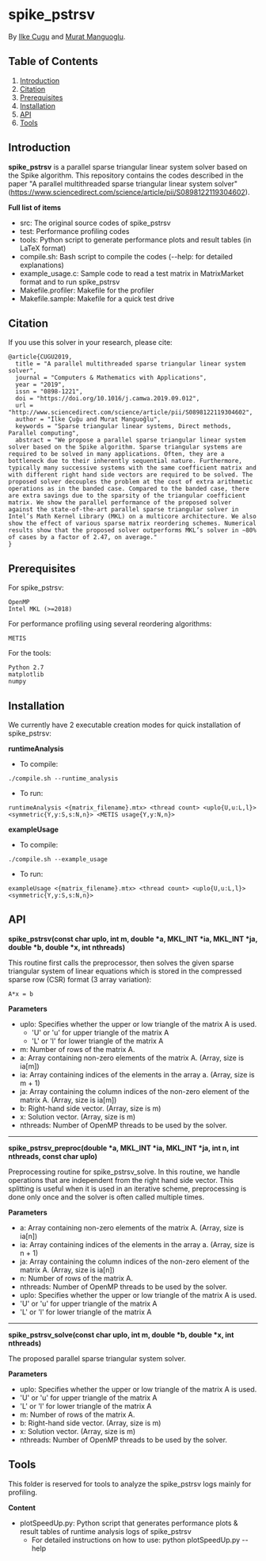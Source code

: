 # spike_pstrsv

By [Ilke Cugu](http://user.ceng.metu.edu.tr/~e1881739/) and [Murat Manguoglu](http://user.ceng.metu.edu.tr/~manguoglu/).

## Table of Contents

1. [Introduction](#introduction)
2. [Citation](#citation)
3. [Prerequisites](#prerequisites)
5. [Installation](#installation)
6. [API](#api)
7. [Tools](#tools)

## Introduction

**spike_pstrsv** is a parallel sparse triangular linear system solver based on the Spike algorithm. This repository contains the codes described in the paper "A parallel multithreaded sparse triangular linear system solver" (https://www.sciencedirect.com/science/article/pii/S0898122119304602).

**Full list of items**
  * src: The original source codes of spike_pstrsv
  * test: Performance profiling codes
  * tools: Python script to generate performance plots and result tables (in LaTeX format)
  * compile.sh: Bash script to compile the codes (--help: for detailed explanations)
  * example_usage.c: Sample code to read a test matrix in MatrixMarket format and to run spike_pstrsv
  * Makefile.profiler: Makefile for the profiler
  * Makefile.sample: Makefile for a quick test drive 
  
## Citation

If you use this solver in your research, please cite:

```
@article{CUGU2019,
  title = "A parallel multithreaded sparse triangular linear system solver",
  journal = "Computers & Mathematics with Applications",
  year = "2019",
  issn = "0898-1221",
  doi = "https://doi.org/10.1016/j.camwa.2019.09.012",
  url = "http://www.sciencedirect.com/science/article/pii/S0898122119304602",
  author = "İlke Çuğu and Murat Manguoğlu",
  keywords = "Sparse triangular linear systems, Direct methods, Parallel computing",
  abstract = "We propose a parallel sparse triangular linear system solver based on the Spike algorithm. Sparse triangular systems are required to be solved in many applications. Often, they are a bottleneck due to their inherently sequential nature. Furthermore, typically many successive systems with the same coefficient matrix and with different right hand side vectors are required to be solved. The proposed solver decouples the problem at the cost of extra arithmetic operations as in the banded case. Compared to the banded case, there are extra savings due to the sparsity of the triangular coefficient matrix. We show the parallel performance of the proposed solver against the state-of-the-art parallel sparse triangular solver in Intel’s Math Kernel Library (MKL) on a multicore architecture. We also show the effect of various sparse matrix reordering schemes. Numerical results show that the proposed solver outperforms MKL’s solver in ∼80% of cases by a factor of 2.47, on average."
}
```

## Prerequisites
For spike_pstrsv:
```
OpenMP
Intel MKL (>=2018)
```
For performance profiling using several reordering algorithms:
```
METIS
```
For the tools:
```
Python 2.7
matplotlib
numpy
```

## Installation
We currently have 2 executable creation modes for quick installation of spike_pstrsv:

**runtimeAnalysis**
 - To compile:
 ```
 ./compile.sh --runtime_analysis
 ```
 - To run:
 ```
 runtimeAnalysis <{matrix_filename}.mtx> <thread count> <uplo{U,u:L,l}> <symmetric{Y,y:S,s:N,n}> <METIS usage{Y,y:N,n}>
 ```
 
**exampleUsage**
- To compile:
 ```
 ./compile.sh --example_usage
 ```
 - To run:
 ```
 exampleUsage <{matrix_filename}.mtx> <thread count> <uplo{U,u:L,l}> <symmetric{Y,y:S,s:N,n}>
 ```

## API
**spike_pstrsv(const char uplo, int m, double \*a, MKL_INT \*ia, MKL_INT \*ja, double \*b, double \*x, int nthreads)**

This routine first calls the preprocessor, then solves the given sparse triangular system of linear equations which is stored in the compressed sparse row (CSR) format (3 array variation):

```
A*x = b
```

**Parameters**
  - uplo: Specifies whether the upper or low triangle of the matrix A is used. 
    - 'U' or 'u' for upper triangle of the matrix A
    - 'L' or 'l' for lower triangle of the matrix A
  - m: Number of rows of the matrix A.
  - a: Array containing non-zero elements of the matrix A. (Array, size is ia[m])
  - ia: Array containing indices of the elements in the array a. (Array, size is m + 1)
  - ja: Array containing the column indices of the non-zero element of the matrix A. (Array, size is ia[m])
  - b: Right-hand side vector. (Array, size is m)
  - x: Solution vector. (Array, size is m)
  - nthreads: Number of OpenMP threads to be used by the solver.
***
**spike_pstrsv_preproc(double \*a, MKL_INT \*ia, MKL_INT \*ja, int n, int nthreads, const char uplo)**

Preprocessing routine for spike_pstrsv_solve. In this routine, we handle operations that are independent from the right hand side vector.  This splitting is useful when it is used in an iterative scheme, preprocessing is done only once and the solver is often called multiple times. 

**Parameters**
  - a: Array containing non-zero elements of the matrix A. (Array, size is ia[n])
  - ia: Array containing indices of the elements in the array a. (Array, size is n + 1)
  - ja: Array containing the column indices of the non-zero element of the matrix A. (Array, size is ia[n])
  - n: Number of rows of the matrix A.
  - nthreads: Number of OpenMP threads to be used by the solver.
  - uplo: Specifies whether the upper or low triangle of the matrix A is used. 
   - 'U' or 'u' for upper triangle of the matrix A
   - 'L' or 'l' for lower triangle of the matrix A
***
**spike_pstrsv_solve(const char uplo, int m, double \*b, double \*x, int nthreads)**

The proposed parallel sparse triangular system solver. 

**Parameters**
  - uplo: Specifies whether the upper or low triangle of the matrix A is used. 
   - 'U' or 'u' for upper triangle of the matrix A
   - 'L' or 'l' for lower triangle of the matrix A
  - m: Number of rows of the matrix A.
  - b: Right-hand side vector. (Array, size is m)
  - x: Solution vector. (Array, size is m)
  - nthreads: Number of OpenMP threads to be used by the solver.

## Tools
This folder is reserved for tools to analyze the spike_pstrsv logs mainly for profiling.

**Content**
 - plotSpeedUp.py: Python script that generates performance plots & result tables of runtime analysis logs of spike_pstrsv
   - For detailed instructions on how to use: python plotSpeedUp.py --help
